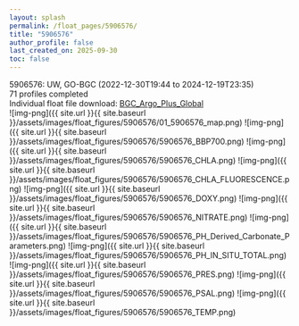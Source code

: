 ```yaml
---
layout: splash
permalink: /float_pages/5906576/
title: "5906576"
author_profile: false
last_created_on: 2025-09-30
toc: false
---
```

 
5906576: UW, GO-BGC (2022-12-30T19:44 to 2024-12-19T23:35)\
71 profiles completed\
Individual float file download: [BGC_Argo_Plus_Global](https://ftp.soest.hawaii.edu/bgc_argo_plus/Individual_Floats/outliers_removed/5906576_Sprof_processed.nc)\
![img-png]({{ site.url }}{{ site.baseurl }}/assets/images/float_figures/5906576/01_5906576_map.png)
![img-png]({{ site.url }}{{ site.baseurl }}/assets/images/float_figures/5906576/5906576_BBP700.png)
![img-png]({{ site.url }}{{ site.baseurl }}/assets/images/float_figures/5906576/5906576_CHLA.png)
![img-png]({{ site.url }}{{ site.baseurl }}/assets/images/float_figures/5906576/5906576_CHLA_FLUORESCENCE.png)
![img-png]({{ site.url }}{{ site.baseurl }}/assets/images/float_figures/5906576/5906576_DOXY.png)
![img-png]({{ site.url }}{{ site.baseurl }}/assets/images/float_figures/5906576/5906576_NITRATE.png)
![img-png]({{ site.url }}{{ site.baseurl }}/assets/images/float_figures/5906576/5906576_PH_Derived_Carbonate_Parameters.png)
![img-png]({{ site.url }}{{ site.baseurl }}/assets/images/float_figures/5906576/5906576_PH_IN_SITU_TOTAL.png)
![img-png]({{ site.url }}{{ site.baseurl }}/assets/images/float_figures/5906576/5906576_PRES.png)
![img-png]({{ site.url }}{{ site.baseurl }}/assets/images/float_figures/5906576/5906576_PSAL.png)
![img-png]({{ site.url }}{{ site.baseurl }}/assets/images/float_figures/5906576/5906576_TEMP.png)
